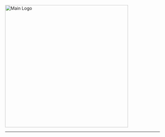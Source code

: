 <img src="https://github.com/mingle-log/.github/assets/109155268/bdb10547-1e60-4776-be4c-f5022f78e9d1" alt="Main Logo" width="400">

---
